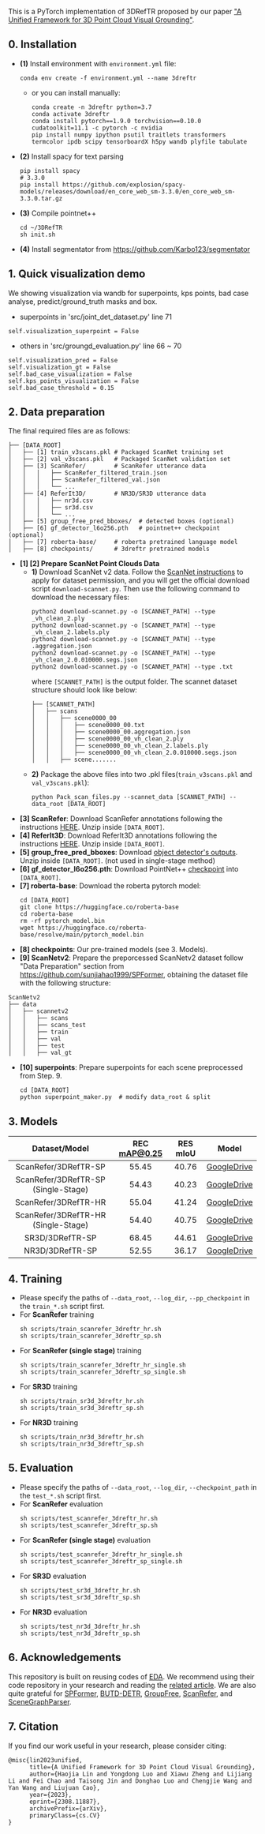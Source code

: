 This is a PyTorch implementation of 3DRefTR proposed by our paper ["A Unified Framework for 3D Point Cloud Visual Grounding"](https://arxiv.org/abs/2308.11887).

## 0. Installation

+ **(1)** Install environment with `environment.yml` file:
  ```
  conda env create -f environment.yml --name 3dreftr
  ```
  + or you can install manually:
    ```
    conda create -n 3dreftr python=3.7
    conda activate 3dreftr
    conda install pytorch==1.9.0 torchvision==0.10.0 cudatoolkit=11.1 -c pytorch -c nvidia
    pip install numpy ipython psutil traitlets transformers termcolor ipdb scipy tensorboardX h5py wandb plyfile tabulate
    ```
+ **(2)** Install spacy for text parsing
  ```
  pip install spacy
  # 3.3.0
  pip install https://github.com/explosion/spacy-models/releases/download/en_core_web_sm-3.3.0/en_core_web_sm-3.3.0.tar.gz
  ```
+ **(3)** Compile pointnet++
  ```
  cd ~/3DRefTR
  sh init.sh
  ```
+ **(4)** Install segmentator from https://github.com/Karbo123/segmentator


## 1. Quick visualization demo 
We showing visualization via wandb for superpoints, kps points, bad case analyse, predict/ground_truth masks and box.
+ superpoints in 'src/joint_det_dataset.py' line 71
```
self.visualization_superpoint = False
```
+ others in 'src/groungd_evaluation.py' line 66 ~ 70
```
self.visualization_pred = False
self.visualization_gt = False
self.bad_case_visualization = False
self.kps_points_visualization = False
self.bad_case_threshold = 0.15
```

## 2. Data preparation

The final required files are as follows:
```
├── [DATA_ROOT]
│	├── [1] train_v3scans.pkl # Packaged ScanNet training set
│	├── [2] val_v3scans.pkl   # Packaged ScanNet validation set
│	├── [3] ScanRefer/        # ScanRefer utterance data
│	│	│	├── ScanRefer_filtered_train.json
│	│	│	├── ScanRefer_filtered_val.json
│	│	│	└── ...
│	├── [4] ReferIt3D/        # NR3D/SR3D utterance data
│	│	│	├── nr3d.csv
│	│	│	├── sr3d.csv
│	│	│	└── ...
│	├── [5] group_free_pred_bboxes/  # detected boxes (optional)
│	├── [6] gf_detector_l6o256.pth   # pointnet++ checkpoint (optional)
│	├── [7] roberta-base/     # roberta pretrained language model
│	├── [8] checkpoints/      # 3dreftr pretrained models
```

+ **[1] [2] Prepare ScanNet Point Clouds Data**
  + **1)** Download ScanNet v2 data. Follow the [ScanNet instructions](https://github.com/ScanNet/ScanNet) to apply for dataset permission, and you will get the official download script `download-scannet.py`. Then use the following command to download the necessary files:
    ```
    python2 download-scannet.py -o [SCANNET_PATH] --type _vh_clean_2.ply
    python2 download-scannet.py -o [SCANNET_PATH] --type _vh_clean_2.labels.ply
    python2 download-scannet.py -o [SCANNET_PATH] --type .aggregation.json
    python2 download-scannet.py -o [SCANNET_PATH] --type _vh_clean_2.0.010000.segs.json
    python2 download-scannet.py -o [SCANNET_PATH] --type .txt
    ```
    where `[SCANNET_PATH]` is the output folder. The scannet dataset structure should look like below:
    ```
    ├── [SCANNET_PATH]
    │   ├── scans
    │   │   ├── scene0000_00
    │   │   │   ├── scene0000_00.txt
    │   │   │   ├── scene0000_00.aggregation.json
    │   │   │   ├── scene0000_00_vh_clean_2.ply
    │   │   │   ├── scene0000_00_vh_clean_2.labels.ply
    │   │   │   ├── scene0000_00_vh_clean_2.0.010000.segs.json
    │   │   ├── scene.......
    ```
  + **2)** Package the above files into two .pkl files(`train_v3scans.pkl` and `val_v3scans.pkl`):
    ```
    python Pack_scan_files.py --scannet_data [SCANNET_PATH] --data_root [DATA_ROOT]
    ```
+ **[3] ScanRefer**: Download ScanRefer annotations following the instructions [HERE](https://github.com/daveredrum/ScanRefer). Unzip inside `[DATA_ROOT]`.
+ **[4] ReferIt3D**: Download ReferIt3D annotations following the instructions [HERE](https://github.com/referit3d/referit3d). Unzip inside `[DATA_ROOT]`.
+ **[5] group_free_pred_bboxes**: Download [object detector's outputs](https://1drv.ms/u/s!AsnjK0KGPk10gYBjpUjJm7TkADS8vg?e=1AXJdR). Unzip inside `[DATA_ROOT]`. (not used in single-stage method)
+ **[6] gf_detector_l6o256.pth**: Download PointNet++ [checkpoint](https://1drv.ms/u/s!AsnjK0KGPk10gYBXZWDnWle7SvCNBg?e=SNyUK8) into `[DATA_ROOT]`.
+ **[7] roberta-base**: Download the roberta pytorch model:
  ```
  cd [DATA_ROOT]
  git clone https://huggingface.co/roberta-base
  cd roberta-base
  rm -rf pytorch_model.bin
  wget https://huggingface.co/roberta-base/resolve/main/pytorch_model.bin
  ```
+ **[8] checkpoints**: Our pre-trained models (see 3. Models).
+ **[9] ScanNetv2**: Prepare the preporcessed ScanNetv2 dataset follow "Data Preparation" section from https://github.com/sunjiahao1999/SPFormer, obtaining the dataset file with the following structure:
```
ScanNetv2
├── data
│   ├── scannetv2
│   │   ├── scans
│   │   ├── scans_test
│   │   ├── train
│   │   ├── val
│   │   ├── test
│   │   ├── val_gt
```
+ **[10] superpoints**: Prepare superpoints for each scene preprocessed from Step. 9.
  ```
  cd [DATA_ROOT]
  python superpoint_maker.py  # modify data_root & split
  ```

## 3. Models

|Dataset/Model  | REC mAP@0.25 | RES mIoU | Model |
|:---:|:---:|:---:|:---:|
|ScanRefer/3DRefTR-SP| 55.45 | 40.76 |[GoogleDrive](https://drive.google.com/file/d/1--489HTfjOCuK6ibQ92G2Blm09eRTnfL/view?usp=sharing)
|ScanRefer/3DRefTR-SP (Single-Stage)| 54.43 | 40.23 |[GoogleDrive](https://drive.google.com/file/d/1kMWl4XfRfw9aVVmGektO5CYaHag3kIUI/view?usp=sharing)
|ScanRefer/3DRefTR-HR| 55.04 | 41.24 |[GoogleDrive](https://drive.google.com/file/d/1gThEp7QwnlCioUyTEQxT3jbsUyCM5BSK/view?usp=sharing)
|ScanRefer/3DRefTR-HR (Single-Stage)| 54.40 | 40.75 |[GoogleDrive](https://drive.google.com/file/d/1qCybMQCnhuvikn9O-H90S9l82KRi1Tzq/view?usp=sharing)
|SR3D/3DRefTR-SP | 68.45 | 44.61 | [GoogleDrive](https://drive.google.com/file/d/1AtqDwpVVAEHDtkiuJnC9EFpGK48nEh9s/view?usp=sharing) 
|NR3D/3DRefTR-SP | 52.55 | 36.17 | [GoogleDrive](https://drive.google.com/file/d/1Y4SXRz3snPIeRxzCVMqs3AMfWC7JyGVW/view?usp=sharing) 

## 4. Training

+ Please specify the paths of `--data_root`, `--log_dir`, `--pp_checkpoint` in the `train_*.sh` script first.
+ For **ScanRefer** training
  ```
  sh scripts/train_scanrefer_3dreftr_hr.sh
  sh scripts/train_scanrefer_3dreftr_sp.sh
  ```
+ For **ScanRefer (single stage)** training
  ```
  sh scripts/train_scanrefer_3dreftr_hr_single.sh
  sh scripts/train_scanrefer_3dreftr_sp_single.sh
  ```
+ For **SR3D** training
  ```
  sh scripts/train_sr3d_3dreftr_hr.sh
  sh scripts/train_sr3d_3dreftr_sp.sh
  ```
+ For **NR3D** training
  ```
  sh scripts/train_nr3d_3dreftr_hr.sh
  sh scripts/train_nr3d_3dreftr_sp.sh
  ```

## 5. Evaluation

+ Please specify the paths of `--data_root`, `--log_dir`, `--checkpoint_path` in the `test_*.sh` script first.
+ For **ScanRefer** evaluation
  ```
  sh scripts/test_scanrefer_3dreftr_hr.sh
  sh scripts/test_scanrefer_3dreftr_sp.sh
  ```
+ For **ScanRefer (single stage)** evaluation
  ```
  sh scripts/test_scanrefer_3dreftr_hr_single.sh
  sh scripts/test_scanrefer_3dreftr_sp_single.sh
  ```
+ For **SR3D** evaluation
  ```
  sh scripts/test_sr3d_3dreftr_hr.sh
  sh scripts/test_sr3d_3dreftr_sp.sh
  ```
+ For **NR3D** evaluation
  ```
  sh scripts/test_nr3d_3dreftr_hr.sh
  sh scripts/test_nr3d_3dreftr_sp.sh
  ```

## 6. Acknowledgements

This repository is built on reusing codes of [EDA](https://github.com/yanmin-wu/EDA). We recommend using their code repository in your research and reading the [related article](https://arxiv.org/pdf/2209.14941.pdf). We are also quite grateful for [SPFormer](https://github.com/sunjiahao1999/SPFormer), [BUTD-DETR](https://github.com/nickgkan/butd_detr), [GroupFree](https://github.com/zeliu98/Group-Free-3D), [ScanRefer](https://github.com/daveredrum/ScanRefer), and [SceneGraphParser](https://github.com/vacancy/SceneGraphParser).

## 7. Citation

If you find our work useful in your research, please consider citing:
```
@misc{lin2023unified,
      title={A Unified Framework for 3D Point Cloud Visual Grounding}, 
      author={Haojia Lin and Yongdong Luo and Xiawu Zheng and Lijiang Li and Fei Chao and Taisong Jin and Donghao Luo and Chengjie Wang and Yan Wang and Liujuan Cao},
      year={2023},
      eprint={2308.11887},
      archivePrefix={arXiv},
      primaryClass={cs.CV}
}
```